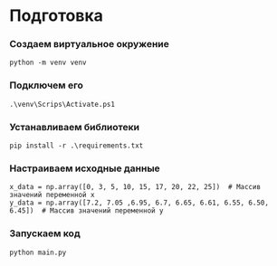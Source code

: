 # Подготовка

### Создаем виртуальное окружение
```
python -m venv venv 
```
### Подключем его
```
.\venv\Scrips\Activate.ps1
```

### Устанавливаем библиотеки

```
pip install -r .\requirements.txt
```

### Настраиваем исходные данные

```
x_data = np.array([0, 3, 5, 10, 15, 17, 20, 22, 25])  # Массив значений переменной x
y_data = np.array([7.2, 7.05 ,6.95, 6.7, 6.65, 6.61, 6.55, 6.50, 6.45])  # Массив значений переменной y
```

### Запускаем код

```
python main.py
```
